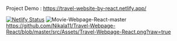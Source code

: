 Project Demo : https://travel-website-by-react.netlify.app/

[![Netlify Status](https://api.netlify.com/api/v1/badges/cd6d144e-4cce-41eb-a1a6-86b5abce736c/deploy-status)](https://app.netlify.com/sites/travel-website-by-react/deploys)
![Movie-Webpage-React-master](https://github.com/Nikala11/Movie-Webpage-React/assets/86911025/be760cf2-c9ac-414a-a86d-3629c6fe46bb)
https://github.com/Nikala11/Travel-Webpage-React/blob/master/src/Assets/Travel-Webpage-React.png?raw=true
